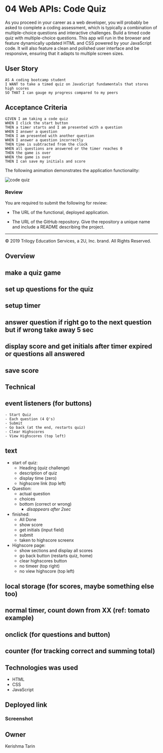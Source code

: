 # 04 Web APIs: Code Quiz

As you proceed in your career as a web developer, you will probably be asked to complete a coding assessment, which is typically a combination of multiple-choice questions and interactive challenges. Build a timed code quiz with multiple-choice questions. This app will run in the browser and feature dynamically updated HTML and CSS powered by your JavaScript code. It will also feature a clean and polished user interface and be responsive, ensuring that it adapts to multiple screen sizes.

## User Story

```
AS A coding bootcamp student
I WANT to take a timed quiz on JavaScript fundamentals that stores high scores
SO THAT I can gauge my progress compared to my peers
```

## Acceptance Criteria

```
GIVEN I am taking a code quiz
WHEN I click the start button
THEN a timer starts and I am presented with a question
WHEN I answer a question
THEN I am presented with another question
WHEN I answer a question incorrectly
THEN time is subtracted from the clock
WHEN all questions are answered or the timer reaches 0
THEN the game is over
WHEN the game is over
THEN I can save my initials and score
```

The following animation demonstrates the application functionality:

![code quiz](./Assets/04-web-apis-homework-demo.gif)

### Review

You are required to submit the following for review:

* The URL of the functional, deployed application.

* The URL of the GitHub repository. Give the repository a unique name and include a README describing the project.

- - -
© 2019 Trilogy Education Services, a 2U, Inc. brand. All Rights Reserved.


Overview
---------

## make a quiz game
## set up questions for the quiz
## setup timer
## answer question if right go to the next question but if wrong take away 5 sec 
## display score and get initials after timer expired or questions all answered
## save score 


Technical
----------
## event listeners (for buttons)
    - Start Quiz
    - Each question (4 Q's)
    - Submit
    - Go back (at the end, restarts quiz)
    - Clear Highscores
    - View Highscores (top left)

## text
- start of quiz:
    - Heading (quiz challenge)
    - description of quiz
    - display time (zero)
    - highscore link (top left)
- Question:
    - actual question
    - choices
    - bottom (correct or wrong) 
        - *disappears after 2sec*
- finished:
    - All Done
    - show score
    - get initials (input field)
    - submit
    - taken to highscore screenx
- Highscore page:
    - show sections and display all scores
    - go back button (restarts quiz, home)
    - clear highscores button
    - no timeer (top right)
    - no view highscore (top left)

## local storage (for scores, maybe something else too)
## normal timer, count down from XX (ref: tomato example)
## onclick (for questions and button)
## counter (for tracking correct and summing total)

## Technologies was used
* HTML 
* CSS
* JavaScript 

## Deployed link




### Screenshot 



## Owner
Kerishma Tarin